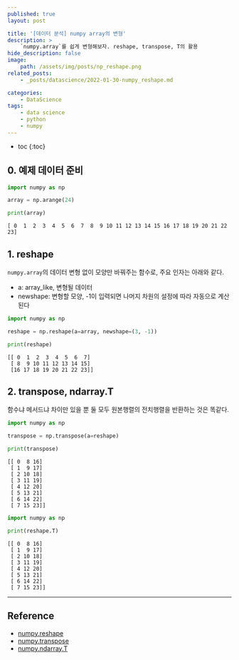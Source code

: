 ```yaml
---
published: true
layout: post

title: '[데이터 분석] numpy array의 변형'
description: >
    `numpy.array`를 쉽게 변형해보자. reshape, transpose, T의 활용
hide_description: false
image:
    path: /assets/img/posts/np_reshape.png
related_posts:
    - _posts/datascience/2022-01-30-numpy_reshape.md

categories:
    - DataScience
tags:
    - data science
    - python
    - numpy
---
```

* toc
{:toc}

## 0. 예제 데이터 준비

```python
import numpy as np

array = np.arange(24)

print(array)
```
```
[ 0  1  2  3  4  5  6  7  8  9 10 11 12 13 14 15 16 17 18 19 20 21 22 23]
```

## 1. reshape

`numpy.array`의 데이터 변형 없이 모양만 바꿔주는 함수로, 주요 인자는 아래와 같다.  

- a: array_like, 변형될 데이터
- newshape: 변형할 모양, -1이 입력되면 나머지 차원의 설정에 따라 자동으로 계산된다

```python
import numpy as np

reshape = np.reshape(a=array, newshape=(3, -1))

print(reshape)
```
```
[[ 0  1  2  3  4  5  6  7]
 [ 8  9 10 11 12 13 14 15]
 [16 17 18 19 20 21 22 23]]
```

## 2. transpose, ndarray.T

함수냐 메서드냐 차이만 있을 뿐 둘 모두 원본행렬의 전치행렬을 반환하는 것은 똑같다.  

```python
import numpy as np

transpose = np.transpose(a=reshape)

print(transpose)
```
```
[[ 0  8 16]
 [ 1  9 17]
 [ 2 10 18]
 [ 3 11 19]
 [ 4 12 20]
 [ 5 13 21]
 [ 6 14 22]
 [ 7 15 23]]
```

```python
import numpy as np

print(reshape.T)
```
```
[[ 0  8 16]
 [ 1  9 17]
 [ 2 10 18]
 [ 3 11 19]
 [ 4 12 20]
 [ 5 13 21]
 [ 6 14 22]
 [ 7 15 23]]
```

---
## Reference
- [numpy.reshape](https://numpy.org/doc/stable/reference/generated/numpy.reshape.html)
- [numpy.transpose](https://numpy.org/doc/stable/reference/generated/numpy.transpose.html#numpy.transpose)
- [numpy.ndarray.T](https://numpy.org/doc/stable/reference/generated/numpy.ndarray.T.html)